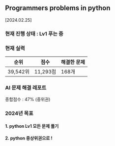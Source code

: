 ## **Programmers problems in python**

[2024.02.25]

### 현재 진행 상태 : Lv1 푸는 중

### 현재 실력
|순위|점수|해결한 문제|
|--|---|--|
|39,542위|11,293점|168개|


### AI 문제 해결 레포트
종합점수 : 47% (중위권)

### 2024년 목표 
#### 1. python Lv1 모든 문제 풀기
#### 2. python 중상위권으로 !

